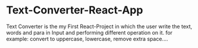 # Text-Converter-React-App
Text Converter is the my First React-Project in which the user write the text, words and para in Input and performing different operation on it. for example:  convert to uppercase, lowercase, remove extra space....
